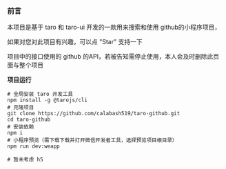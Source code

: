 ### 前言
本项目是基于 taro 和 taro-ui 开发的一款用来搜索和使用 github的小程序项目，

如果对您对此项目有兴趣，可以点 "Star" 支持一下 

项目中的接口使用的 github 的API，若被告知需停止使用，本人会及时删除此页面与整个项目

**项目运行**

```
# 全局安装 taro 开发工具
npm install -g @tarojs/cli
# 克隆项目
git clone https://github.com/calabash519/taro-github.git
cd taro-github
# 安装依赖
npm i
# 小程序预览（需下载下载并打开微信开发者工具，选择预览项目根目录）
npm run dev:weapp

# 暂未考虑 h5
```

